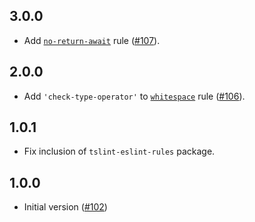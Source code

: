 ## 3.0.0

* Add [`no-return-await`][no-return-await] rule ([#107](https://github.com/ymaps/codestyle/pull/107)).

## 2.0.0

* Add `'check-type-operator'` to [`whitespace`][whitespace] rule ([#106](https://github.com/ymaps/codestyle/pull/106)).

## 1.0.1

* Fix inclusion of `tslint-eslint-rules` package.

## 1.0.0

* Initial version ([#102](https://github.com/ymaps/codestyle/pull/102))

[whitespace]: https://palantir.github.io/tslint/rules/whitespace/
[no-return-await]: https://palantir.github.io/tslint/rules/no-return-await/
